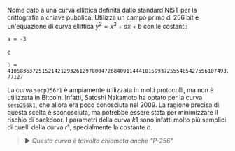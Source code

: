 Nome dato a una curva ellittica definita dallo standard NIST per la crittografia a chiave pubblica. Utilizza un campo primo di 256 bit e un'equazione di curva ellittica $y^2 = x^3 + ax + b$ con le costanti:

```text
a = -3
```

e

```text
b = 410583637251521421293261297800472684091144410159937255548542755610749322
77127
```

La curva `secp256r1` è ampiamente utilizzata in molti protocolli, ma non è utilizzata in Bitcoin. Infatti, Satoshi Nakamoto ha optato per la curva `secp256k1`, che allora era poco conosciuta nel 2009. La ragione precisa di questa scelta è sconosciuta, ma potrebbe essere stata per minimizzare il rischio di backdoor. I parametri della curva $k1$ sono infatti molto più semplici di quelli della curva $r1$, specialmente la costante $b$.

> ► *Questa curva è talvolta chiamata anche "P-256".*